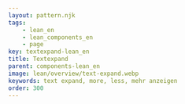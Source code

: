 ```yaml
---
layout: pattern.njk
tags: 
    - lean_en
    - lean_components_en
    - page
key: textexpand-lean_en
title: Textexpand
parent: components-lean_en
image: lean/overview/text-expand.webp
keywords: text expand, more, less, mehr anzeigen
order: 300
---
```


